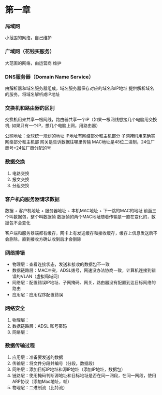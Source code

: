 # 第一章


### 局域网

小范围的网络，自己维护


### 广域网（花钱买服务）

大范围的网络，由运营商 维护


### DNS服务器（Domain Name Service）

由解析器和域名服务器组成，域名服务器保存对应的域名和IP地址
提供解析域名的服务，将域名解析成IP地址


### 交换机和路由器的区别

交换机用来共享一根网线，路由器共享一个IP（如果一根网线想接几个电脑用交换机; 如果只有一个IP，想几个电脑上网，用路由器）

公网地址：全球统一规划的地址
IP地址有网络部分和主机部分
子网掩码用来确实网络部分和主机部
网关是告诉数据往哪里传输
MAC地址是48位二进制，24位厂商号+24位厂商分配的号


### 数据交换

1. 电路交换
2. 报文交换
3. 分组交换


### 客户机向服务器请求数据

数据 + 客户机地址 + 服务器地址 + 本机MAC地址 + 下一跳的MAC的地址
前面三个叫数据包，整个叫数据帧
数据帧的两个MAC地址随着传输是一直在变化的，数据包不会变化

客户端和服务器端都有缓存，网卡上有发送缓存和接收缓存，缓存上信息发送后不会删除，直到接收方确认收到后才会删除


### 网络排错

* 物理层：查看连接状态，发送和接收的数据包不一致
* 数据链路层：MAC冲突，ADSL拨号，网速没办法协商一致，计算机连接到错误的VLAN（虚拟局域网）
* 网络层：配置错误IP地址、子网掩码、网关，路由器没有配置到达目标网络的路由
* 应用层：应用程序配置错误


### 网络安全

1. 物理层：
2. 数据链路层：ADSL 账号密码
3. 网络层：


### 数据传输过程

1. 应用层：准备要发送的数据
2. 传输层：将文件分段并编号（分段，数据段）
3. 网络层：添加目标IP地址和源IP地址（添加IP地址，数据包）
4. 链路层：使用掩码判断源地址和目标地址是否在同一网段，在同一网段，使用ARP协议（添加Mac地址，帧）
5. 物理层：二进制流（比特流）
